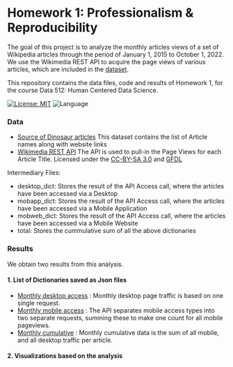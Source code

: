 # Homework 1: Professionalism & Reproducibility 

The goal of this project is to analyze the monthly articles views of a set of Wikipedia articles through the period of January 1, 2015 to October 1, 2022. We use the Wikimedia REST API to acquire the page views of various articles, which are included in the [dataset](https://github.com/reeya26/data-512-homework_1/blob/main/data/dinosaur_genera.cleaned.SEPT.2022%20-%20dinosaur_genera.cleaned.SEPT.2022.csv).

This repository contains the data files, code and results of Homework 1, for the course Data 512: Human Centered Data Science.

[![License: MIT](https://img.shields.io/badge/License-MIT-yellow.svg)](https://github.com/reeya26/data-512-homework_1/blob/main/LICENSE) ![Language](https://img.shields.io/badge/language-python-blue.svg)

### Data 

- [Source of Dinosaur articles](https://docs.google.com/spreadsheets/d/1zfBNKsuWOFVFTOGK8qnTr2DmHkYK4mAACBKk1sHLt_k/edit?usp=sharing)
This dataset contains the list of Article names along with website links
- [Wikimedia REST API](https://wikimedia.org/api/rest_v1/#/Pageviews_data/get_metrics_pageviews_aggregate_project_access_agent_granularity_start_end) The API is used to pull-in the Page Views for each Article Title. Licensed under the [CC-BY-SA 3.0](https://creativecommons.org/licenses/by-sa/3.0/) and [GFDL](https://www.gnu.org/copyleft/fdl.html)

Intermediary Files:

- desktop_dict: Stores the result of the API Access call, where the articles have been accessed via a Desktop
- mobapp_dict: Stores the result of the API Access call, where the articles have been accessed via a Mobile Application
- mobweb_dict: Stores the result of the API Access call, where the articles have been accessed via a Mobile Website
- total: Stores the cummulative sum of all the above dictionaries

### Results

We obtain two results from this analysis.


#### 1. List of Dictionaries saved as Json files


- [Monthly desktop access](https://github.com/reeya26/data-512-homework_1/blob/main/json/dino_monthly_desktop_201501_202209.json) : Monthly desktop page traffic is based on one single request.
- [Monthly mobile access](https://github.com/reeya26/data-512-homework_1/blob/main/json/dino_monthly_mobile_201501_202209.json) : The API separates mobile access types into two separate requests, summing these to make one count for all mobile pageviews.
- [Monthly cumulative](https://github.com/reeya26/data-512-homework_1/blob/main/json/dino_monthly_cumulative_201501_202209.json) : Monthly cumulative data is the sum of all mobile, and all desktop traffic per article.

#### 2. Visualizations based on the analysis
 

 
 

